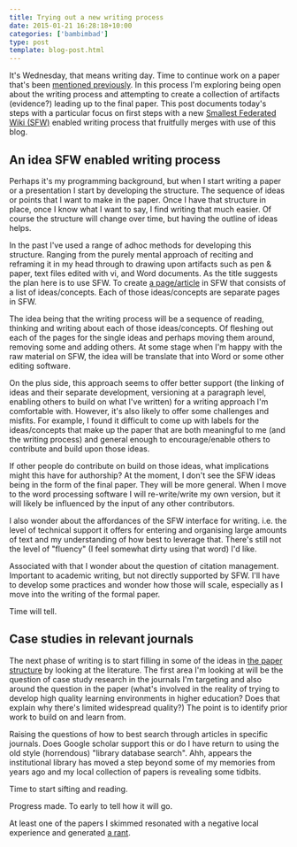 ```yaml
---
title: Trying out a new writing process
date: 2015-01-21 16:28:18+10:00
categories: ['bambimbad']
type: post
template: blog-post.html
---
```

It's Wednesday, that means writing day. Time to continue work on a paper that's been [mentioned previously](/blog2/2015/01/16/learning-about-case-study-methodology-to-research-higher-education/). In this process I'm exploring being open about the writing process and attempting to create a collection of artifacts (evidence?) leading up to the final paper. This post documents today's steps with a particular focus on first steps with a new [Smallest Federated Wiki (SFW)](http://wardcunningham.github.io/) enabled writing process that fruitfully merges with use of this blog.

## An idea SFW enabled writing process

Perhaps it's my programming background, but when I start writing a paper or a presentation I start by developing the structure. The sequence of ideas or points that I want to make in the paper. Once I have that structure in place, once I know what I want to say, I find writing that much easier. Of course the structure will change over time, but having the outline of ideas helps.

In the past I've used a range of adhoc methods for developing this structure. Ranging from the purely mental approach of reciting and reframing it in my head through to drawing upon artifacts such as pen & paper, text files edited with vi, and Word documents. As the title suggests the plan here is to use SFW. To create [a page/article](http://fedwiki.djon.es/view/welcome-visitors/view/bam-bim-paper-outline) in SFW that consists of a list of ideas/concepts. Each of those ideas/concepts are separate pages in SFW.

The idea being that the writing process will be a sequence of reading, thinking and writing about each of those ideas/concepts. Of fleshing out each of the pages for the single ideas and perhaps moving them around, removing some and adding others. At some stage when I'm happy with the raw material on SFW, the idea will be translate that into Word or some other editing software.

On the plus side, this approach seems to offer better support (the linking of ideas and their separate development, versioning at a paragraph level, enabling others to build on what I've written) for a writing approach I'm comfortable with. However, it's also likely to offer some challenges and misfits. For example, I found it difficult to come up with labels for the ideas/concepts that make up the paper that are both meaningful to me (and the writing process) and general enough to encourage/enable others to contribute and build upon those ideas.

If other people do contribute on build on those ideas, what implications might this have for authorship? At the moment, I don't see the SFW ideas being in the form of the final paper. They will be more general. When I move to the word processing software I will re-write/write my own version, but it will likely be influenced by the input of any other contributors.

I also wonder about the affordances of the SFW interface for writing. i.e. the level of technical support it offers for entering and organising large amounts of text and my understanding of how best to leverage that. There's still not the level of "fluency" (I feel somewhat dirty using that word) I'd like.

Associated with that I wonder about the question of citation management. Important to academic writing, but not directly supported by SFW. I'll have to develop some practices and wonder how those will scale, especially as I move into the writing of the formal paper.

Time will tell.

## Case studies in relevant journals

The next phase of writing is to start filling in some of the ideas in [the paper structure](http://fedwiki.djon.es/view/welcome-visitors/view/bam-bim-paper-outline) by looking at the literature. The first area I'm looking at will be the question of case study research in the journals I'm targeting and also around the question in the paper (what's involved in the reality of trying to develop high quality learning environments in higher education? Does that explain why there's limited widespread quality?) The point is to identify prior work to build on and learn from.

Raising the questions of how to best search through articles in specific journals. Does Google scholar support this or do I have return to using the old style (horrendous) "library database search". Ahh, appears the institutional library has moved a step beyond some of my memories from years ago and my local collection of papers is revealing some tidbits.

Time to start sifting and reading.

Progress made. To early to tell how it will go.

At least one of the papers I skimmed resonated with a negative local experience and generated [a rant](/blog2/2015/01/21/perceived-usefulness-is-the-most-influential-factor-on-intention-and-actual-use/).